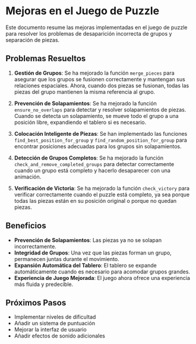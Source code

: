 # Mejoras en el Juego de Puzzle

Este documento resume las mejoras implementadas en el juego de puzzle para resolver los problemas de desaparición incorrecta de grupos y separación de piezas.

## Problemas Resueltos

1. **Gestión de Grupos**: Se ha mejorado la función `merge_pieces` para asegurar que los grupos se fusionen correctamente y mantengan sus relaciones espaciales. Ahora, cuando dos piezas se fusionan, todas las piezas del grupo mantienen la misma referencia al grupo.

2. **Prevención de Solapamientos**: Se ha mejorado la función `ensure_no_overlaps` para detectar y resolver solapamientos de piezas. Cuando se detecta un solapamiento, se mueve todo el grupo a una posición libre, expandiendo el tablero si es necesario.

3. **Colocación Inteligente de Piezas**: Se han implementado las funciones `find_best_position_for_group` y `find_random_position_for_group` para encontrar posiciones adecuadas para los grupos sin solapamientos.

4. **Detección de Grupos Completos**: Se ha mejorado la función `check_and_remove_completed_groups` para detectar correctamente cuando un grupo está completo y hacerlo desaparecer con una animación.

5. **Verificación de Victoria**: Se ha mejorado la función `check_victory` para verificar correctamente cuando el puzzle está completo, ya sea porque todas las piezas están en su posición original o porque no quedan piezas.

## Beneficios

- **Prevención de Solapamientos**: Las piezas ya no se solapan incorrectamente.
- **Integridad de Grupos**: Una vez que las piezas forman un grupo, permanecen juntas durante el movimiento.
- **Expansión Automática del Tablero**: El tablero se expande automáticamente cuando es necesario para acomodar grupos grandes.
- **Experiencia de Juego Mejorada**: El juego ahora ofrece una experiencia más fluida y predecible.

## Próximos Pasos

- Implementar niveles de dificultad
- Añadir un sistema de puntuación
- Mejorar la interfaz de usuario
- Añadir efectos de sonido adicionales 